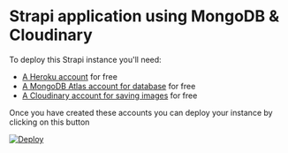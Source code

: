 # Strapi application using MongoDB & Cloudinary

To deploy this Strapi instance you'll need:

- [A Heroku account](https://signup.heroku.com/) for free
- [A MongoDB Atlas account for database](https://account.mongodb.com/account/register) for free
- [A Cloudinary account for saving images](https://cloudinary.com/users/register/free) for free

Once you have created these accounts you can deploy your instance by clicking on this button

[![Deploy](https://www.herokucdn.com/deploy/button.svg)](https://heroku.com/deploy?template=https://github.com/restufff/Strapi-backend)
